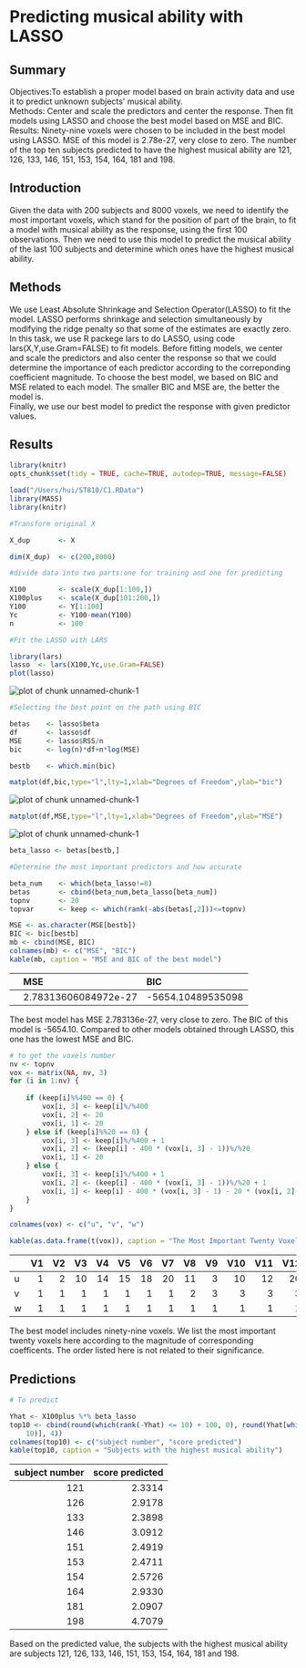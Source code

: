 
# Predicting musical ability with LASSO

## Summary    
Objectives:To establish a proper model based on brain activity data and use it to predict unknown subjects' musical ability.    
Methods: Center and scale the predictors and center the response. Then fit models using LASSO and choose the best model based on MSE and BIC.     
Results: Ninety-nine voxels were chosen to be included in the best model using LASSO. MSE of this model is 2.78e-27, very close to zero. The number of the top ten subjects predicted to have the highest musical ability are 121, 126, 133, 146, 151, 153, 154, 164, 181 and 198.  

## Introduction  
Given the data with 200 subjects and 8000 voxels, we need to identify the most important voxels, which stand for the position of part of the brain, to fit a model with musical ability as the response, using the first 100 observations. Then we need to use this model to predict the musical ability of the last 100 subjects and determine which ones have the highest musical ability.

## Methods  
We use Least Absolute Shrinkage and Selection Operator(LASSO) to fit the model. LASSO performs shrinkage and selection simultaneously by modifying the ridge penalty so that some of the estimates are exactly zero.
In this task, we use R packege lars to do LASSO, using code lars(X,Y,use.Gram=FALSE) to fit models. Before fitting models, we center and scale the predictors and also center the response so that we could determine the importance of each predictor according to the correponding coefficient magnitude. To choose the best model, we based on BIC and MSE related to each model. The smaller BIC and MSE are, the better the model is.    
Finally, we use our best model to predict the response with given predictor values.

## Results


```r
library(knitr)
opts_chunk$set(tidy = TRUE, cache=TRUE, autodep=TRUE, message=FALSE)

load("/Users/hui/ST810/C1.RData")
library(MASS)
library(knitr)

#Transform original X

X_dup       <- X

dim(X_dup)  <- c(200,8000)

#divide data into two parts:one for training and one for predicting

X100        <- scale(X_dup[1:100,])
X100plus    <- scale(X_dup[101:200,])
Y100        <- Y[1:100]
Yc          <- Y100-mean(Y100)
n           <- 100

#Fit the LASSO with LARS

library(lars)
lasso  <- lars(X100,Yc,use.Gram=FALSE)
plot(lasso)
```

![plot of chunk unnamed-chunk-1](figure/unnamed-chunk-1-1.png) 

```r
#Selecting the best point on the path using BIC

betas    <- lasso$beta
df       <- lasso$df
MSE      <- lasso$RSS/n
bic      <- log(n)*df+n*log(MSE)

bestb    <- which.min(bic)

matplot(df,bic,type="l",lty=1,xlab="Degrees of Freedom",ylab="bic")
```

![plot of chunk unnamed-chunk-1](figure/unnamed-chunk-1-2.png) 

```r
matplot(df,MSE,type="l",lty=1,xlab="Degrees of Freedom",ylab="MSE")
```

![plot of chunk unnamed-chunk-1](figure/unnamed-chunk-1-3.png) 

```r
beta_lasso <- betas[bestb,]

#Determine the most important predictors and how accurate

beta_num    <- which(beta_lasso!=0)
betas       <- cbind(beta_num,beta_lasso[beta_num])
topnv       <- 20
topvar      <- keep <- which(rank(-abs(betas[,2]))<=topnv)
```
    

```r
MSE <- as.character(MSE[bestb])
BIC <- bic[bestb]
mb <- cbind(MSE, BIC)
colnames(mb) <- c("MSE", "BIC")
kable(mb, caption = "MSE and BIC of the best model")
```



|   |MSE                  |BIC               |
|:--|:--------------------|:-----------------|
|   |2.78313606084972e-27 |-5654.10489535098 |

The best model has MSE 2.783136e-27, very close to zero. The BIC of this model is -5654.10. Compared to other models obtained through LASSO, this one has the lowest MSE and BIC.


```r
# to get the voxels number
nv <- topnv
vox <- matrix(NA, nv, 3)
for (i in 1:nv) {
    
    if (keep[i]%%400 == 0) {
        vox[i, 3] <- keep[i]%/%400
        vox[i, 2] <- 20
        vox[i, 1] <- 20
    } else if (keep[i]%%20 == 0) {
        vox[i, 3] <- keep[i]%/%400 + 1
        vox[i, 2] <- (keep[i] - 400 * (vox[i, 3] - 1))%/%20
        vox[i, 1] <- 20
    } else {
        vox[i, 3] <- keep[i]%/%400 + 1
        vox[i, 2] <- (keep[i] - 400 * (vox[i, 3] - 1))%/%20 + 1
        vox[i, 1] <- keep[i] - 400 * (vox[i, 3] - 1) - 20 * (vox[i, 2] - 1)
    }
}

colnames(vox) <- c("u", "v", "w")

kable(as.data.frame(t(vox)), caption = "The Most Important Twenty Voxels")
```



|   | V1| V2| V3| V4| V5| V6| V7| V8| V9| V10| V11| V12| V13| V14| V15| V16| V17| V18| V19| V20|
|:--|--:|--:|--:|--:|--:|--:|--:|--:|--:|---:|---:|---:|---:|---:|---:|---:|---:|---:|---:|---:|
|u  |  1|  2| 10| 14| 15| 18| 20| 11|  3|  10|  12|  20|   4|  12|  14|  17|  20|   3|  13|  16|
|v  |  1|  1|  1|  1|  1|  1|  1|  2|  3|   3|   3|   3|   4|   4|   4|   4|   4|   5|   5|   5|
|w  |  1|  1|  1|  1|  1|  1|  1|  1|  1|   1|   1|   1|   1|   1|   1|   1|   1|   1|   1|   1|

The best model includes ninety-nine voxels. We list the most important twenty voxels here according to the magnitude of corresponding coefficents. The order listed here is not related to their significance. 

## Predictions


```r
# To predict

Yhat <- X100plus %*% beta_lasso
top10 <- cbind(round(which(rank(-Yhat) <= 10) + 100, 0), round(Yhat[which(rank(-Yhat) <= 
    10)], 4))
colnames(top10) <- c("subject number", "score predicted")
kable(top10, caption = "Subjects with the highest musical ability")
```



| subject number| score predicted|
|--------------:|---------------:|
|            121|          2.3314|
|            126|          2.9178|
|            133|          2.3898|
|            146|          3.0912|
|            151|          2.4919|
|            153|          2.4711|
|            154|          2.5726|
|            164|          2.9330|
|            181|          2.0907|
|            198|          4.7079|

Based on the predicted value, the subjects with the highest musical ability are subjects 121, 126, 133, 146, 151, 153, 154, 164, 181 and 198.
